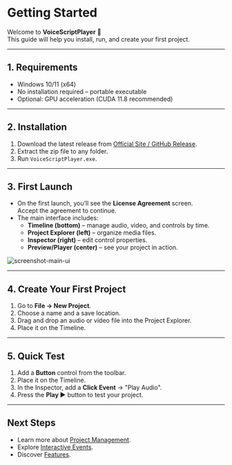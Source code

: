 # Getting Started

Welcome to **VoiceScriptPlayer** 🎵  
This guide will help you install, run, and create your first project.

---

## 1. Requirements
- Windows 10/11 (x64)
- No installation required – portable executable
- Optional: GPU acceleration (CUDA 11.8 recommended)

---

## 2. Installation
1. Download the latest release from [Official Site / GitHub Release](#).
2. Extract the zip file to any folder.
3. Run `VoiceScriptPlayer.exe`.

---

## 3. First Launch
- On the first launch, you’ll see the **License Agreement** screen.  
  Accept the agreement to continue.
- The main interface includes:
  - **Timeline (bottom)** – manage audio, video, and controls by time.
  - **Project Explorer (left)** – organize media files.
  - **Inspector (right)** – edit control properties.
  - **Preview/Player (center)** – see your project in action.

![screenshot-main-ui](images/screenshot-ui.png)

---

## 4. Create Your First Project
1. Go to **File → New Project**.
2. Choose a name and a save location.
3. Drag and drop an audio or video file into the Project Explorer.
4. Place it on the Timeline.

---

## 5. Quick Test
1. Add a **Button** control from the toolbar.
2. Place it on the Timeline.
3. In the Inspector, add a **Click Event** → "Play Audio".
4. Press the **Play ▶** button to test your project.

---

## Next Steps
- Learn more about [Project Management](project/manage.md).
- Explore [Interactive Events](interactive-events.md).
- Discover [Features](features.md).
